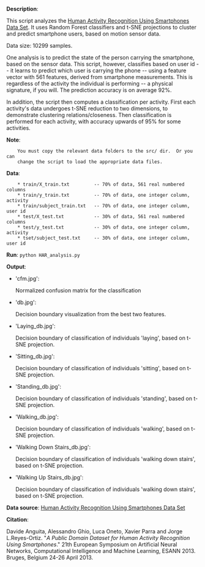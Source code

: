 **Description**:

This script analyzes the [Human Activity Recognition Using Smartphones Data Set](https://archive.ics.uci.edu/ml/datasets/Human+Activity+Recognition+Using+Smartphones).
It uses Random Forest classifiers and t-SNE projections to cluster and
predict smartphone users, based on motion sensor data.

Data size: 10299 samples.

One analysis is to predict the state of the person carrying the smartphone,
based on the sensor data.  This script, however, classifies based on user id
-- it learns to predict which user is carrying the phone -- using a
feature vector with 561 features, derived from smartphone measurements.
This is regardless of the activity the individual is performing -- a physical
signature, if you will.  The prediction accuracy is on average 92%.

In addition, the script then computes a classification per activity.
First each activity's data undergoes t-SNE reduction to two dimensions,
to demonstrate clustering relations/closeness.  Then classification is
performed for each activity, with accuracy upwards of 95% for some activities.

**Note**:

		You must copy the relevant data folders to the src/ dir.  Or you can
    	change the script to load the appropriate data files.

**Data**:

		* train/X_train.txt         -- 70% of data, 561 real numbered columns
		* train/y_train.txt         -- 70% of data, one integer column, activity
		* train/subject_train.txt   -- 70% of data, one integer column, user id
		* test/X_test.txt           -- 30% of data, 561 real numbered columns
		* test/y_test.txt           -- 30% of data, one integer column, activity
		* tset/subject_test.txt     -- 30% of data, one integer column, user id

**Run**: `python HAR_analysis.py`

**Output**: 

* 'cfm.jpg':

   Normalized confusion matrix for the classification
* 'db.jpg':

   Decision boundary visualization from the best two features.
* 'Laying_db.jpg':

   Decision boundary of classification of individuals 'laying', based on t-SNE projection.
* 'Sitting_db.jpg':

   Decision boundary of classification of individuals 'sitting', based on t-SNE projection.
* 'Standing_db.jpg':

   Decision boundary of classification of individuals 'standing', based on t-SNE projection.
* 'Walking_db.jpg':

   Decision boundary of classification of individuals 'walking', based on t-SNE projection.
* 'Walking Down Stairs_db.jpg':

   Decision boundary of classification of individuals 'walking down stairs', based on t-SNE projection.
* 'Walking Up Stairs_db.jpg':

   Decision boundary of classification of individuals 'walking down stairs', based on t-SNE projection.

**Data source**: [Human Activity Recognition Using Smartphones Data Set](https://archive.ics.uci.edu/ml/datasets/Human+Activity+Recognition+Using+Smartphones)

**Citation**:

Davide Anguita, Alessandro Ghio, Luca Oneto, Xavier Parra and Jorge
L.Reyes-Ortiz. "*A Public Domain Dataset for Human Activity Recognition Using
Smartphones*." 21th European Symposium on Artificial Neural Networks,
Computational Intelligence and Machine Learning, ESANN 2013. Bruges, Belgium
24-26 April 2013.
